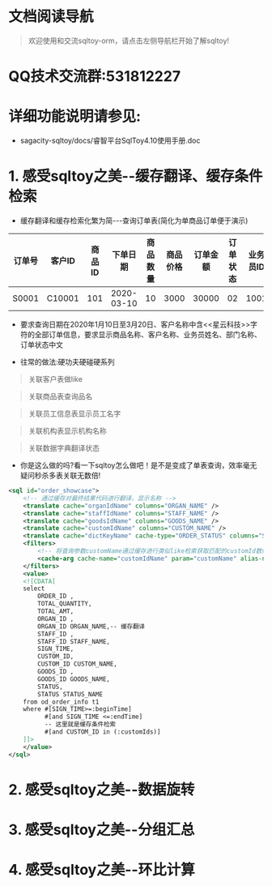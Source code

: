 # 文档阅读导航

> 欢迎使用和交流sqltoy-orm，请点击左侧导航栏开始了解sqltoy!

# QQ技术交流群:531812227

# 详细功能说明请参见:
  * sagacity-sqltoy/docs/睿智平台SqlToy4.10使用手册.doc

# 1. 感受sqltoy之美--缓存翻译、缓存条件检索

* 缓存翻译和缓存检索化繁为简---查询订单表(简化为单商品订单便于演示)

订单号|客户ID|商品ID|下单日期|商品数量|商品价格|订单金额|订单状态|业务员ID|部门
------|------|-----|-----|-----|-----|----|---|----|----
S0001|C10001|101|2020-03-10|10|3000|30000|02|1001|N002


* 要求查询日期在2020年1月10日至3月20日、客户名称中含<<星云科技>>字符的全部订单信息，要求显示商品名称、客户名称、业务员姓名、部门名称、订单状态中文

* 往常的做法:硬功夫硬碰硬系列

> 关联客户表做like

> 关联商品表查询品名

> 关联员工信息表显示员工名字

> 关联机构表显示机构名称

> 关联数据字典翻译状态

* 你是这么做的吗?看一下sqltoy怎么做吧！是不是变成了单表查询，效率毫无疑问秒杀多表关联无数倍!
```xml
<sql id="order_showcase">
	<!-- 通过缓存对最终结果代码进行翻译，显示名称 -->
	<translate cache="organIdName" columns="ORGAN_NAME" />
	<translate cache="staffIdName" columns="STAFF_NAME" />
	<translate cache="goodsIdName" columns="GOODS_NAME" />
	<translate cache="customIdName" columns="CUSTOM_NAME" />
	<translate cache="dictKeyName" cache-type="ORDER_STATUS" columns="STATUS_NAME" />
	<filters>
		<!-- 将查询参数customName通过缓存进行类似like检索获取匹配的customId数组作为查询条件 -->
		<cache-arg cache-name="customIdName" param="customName"	alias-name="customIds" />
	</filters>
	<value>
	<![CDATA[
	select
		ORDER_ID ,
		TOTAL_QUANTITY,
		TOTAL_AMT,
		ORGAN_ID ,
		ORGAN_ID ORGAN_NAME,-- 缓存翻译
		STAFF_ID ,
		STAFF_ID STAFF_NAME,
		SIGN_TIME,
		CUSTOM_ID,
		CUSTOM_ID CUSTOM_NAME,
		GOODS_ID ,
		GOODS_ID GOODS_NAME,
		STATUS,
		STATUS STATUS_NAME
	from od_order_info t1
	where #[SIGN_TIME>=:beginTime]
	      #[and SIGN_TIME <=:endTime]
	      -- 这里就是缓存条件检索
	      #[and CUSTOM_ID in (:customIds)]
	]]>
	</value>
</sql>
```
# 2. 感受sqltoy之美--数据旋转
# 3. 感受sqltoy之美--分组汇总
# 4. 感受sqltoy之美--环比计算











